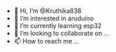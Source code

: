 - 👋 Hi, I’m @Kruthika838
- 👀 I’m interested in aruduino 
- 🌱 I’m currently learning esp32
- 💞️ I’m looking to collaborate on ...
- 📫 How to reach me ...

<!---
Kruthika838/Kruthika838 is a ✨ special ✨ repository because its `README.md` (this file) appears on your GitHub profile.
You can click the Preview link to take a look at your changes.
--->
